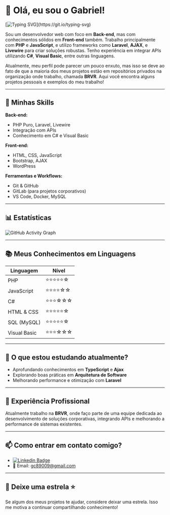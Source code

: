 # 👋 Olá, eu sou o Gabriel!

[![Typing SVG](https://readme-typing-svg.herokuapp.com?color=FFD700&lines=Bem+vindo+ao+meu+GitHub!;Eu+sou+um+Desenvolvedor+Web;Programador+Backend+com+toques+de+Frontend!)](https://git.io/typing-svg)

Sou um desenvolvedor web com foco em **Back-end**, mas com conhecimentos sólidos em **Front-end** também. Trabalho principalmente com **PHP** e **JavaScript**, e utilizo frameworks como **Laravel**, **AJAX**, e **Livewire** para criar soluções robustas. Tenho experiência em integrar APIs utilizando **C#**, **Visual Basic**, entre outras linguagens.

Atualmente, meu perfil pode parecer um pouco enxuto, mas isso se deve ao fato de que a maioria dos meus projetos estão em repositórios privados na organização onde trabalho, chamada **BRVR**. Aqui você encontra alguns projetos pessoais e exemplos do meu trabalho!

---

## 🚀 Minhas Skills

**Back-end:**

- PHP Puro, Laravel, Livewire
- Integração com APIs
- Conhecimento em C# e Visual Basic

**Front-end:**

- HTML, CSS, JavaScript
- Bootstrap, AJAX
- WordPress

**Ferramentas e Workflows:**

- Git & GitHub
- GitLab (para projetos corporativos)
- VS Code, Docker, MySQL

---

## 📊 Estatísticas

![GitHub Activity Graph](https://github-readme-activity-graph.vercel.app/graph?username=biells2&theme=radical)


---

## 📚 Meus Conhecimentos em Linguagens

| Linguagem             | Nível       |
|-----------------------|-------------|
| PHP                   | ⭐⭐⭐⭐⭐☆      |
| JavaScript            | ⭐⭐⭐⭐☆☆       |
| C#                    | ⭐⭐⭐☆☆☆        |
| HTML & CSS            | ⭐⭐⭐⭐⭐☆       |
| SQL (MySQL)           | ⭐⭐⭐⭐⭐☆     |
| Visual Basic          | ⭐⭐⭐☆☆☆        |

---

## 🌱 O que estou estudando atualmente?

- Aprofundando conhecimentos em **TypeScript** e **Ajax**
- Explorando boas práticas em **Arquitetura de Software**
- Melhorando performance e otimização com **Laravel**

---

## 💼 Experiência Profissional

Atualmente trabalho na **BRVR**, onde faço parte de uma equipe dedicada ao desenvolvimento de soluções corporativas, integrando APIs e melhorando a performance de sistemas existentes.

---

## 📫 Como entrar em contato comigo?

- [![Linkedin Badge](https://img.shields.io/badge/-Gabriel-blue?style=flat-square&logo=Linkedin&logoColor=white&link=https://www.linkedin.com/in/gabriel-carvalho-b5283432b)](https://www.linkedin.com/in/gabriel-carvalho-b5283432b)
- 📧 Email: gc89009@gmail.com

---

## 🌟 Deixe uma estrela ⭐

Se algum dos meus projetos te ajudar, considere deixar uma estrela. Isso me motiva a continuar compartilhando conhecimento!


 

